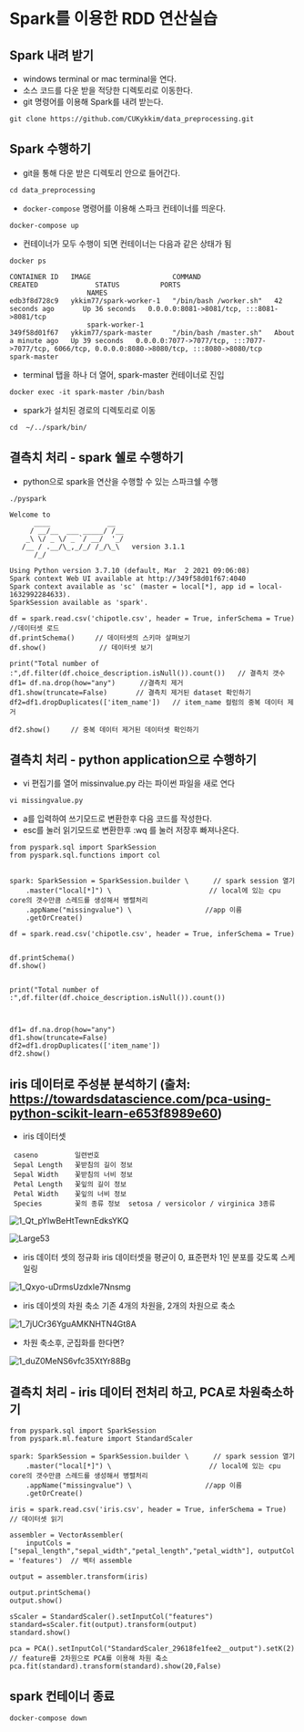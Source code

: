 # Spark를 이용한 RDD 연산실습


## Spark 내려 받기

- windows terminal or mac terminal을 연다. 
- 소스 코드를 다운 받을 적당한 디렉토리로 이동한다.  
- git 명령어를 이용해 Spark를 내려 받는다. 

```
git clone https://github.com/CUKykkim/data_preprocessing.git
```


## Spark 수행하기

- git을 통해 다운 받은 디렉토리 안으로 들어간다. 

```
cd data_preprocessing
```

- `docker-compose` 명령어를 이용해 스파크 컨테이너를 띄운다. 
  
```
docker-compose up
```

- 컨테이너가 모두 수행이 되면 컨테이너는 다음과 같은 상태가 됨

```
docker ps
```

```
CONTAINER ID   IMAGE                    COMMAND                  CREATED              STATUS          PORTS
                   NAMES
edb3f8d728c9   ykkim77/spark-worker-1   "/bin/bash /worker.sh"   42 seconds ago       Up 36 seconds   0.0.0.0:8081->8081/tcp, :::8081->8081/tcp
                   spark-worker-1
349f58d01f67   ykkim77/spark-master     "/bin/bash /master.sh"   About a minute ago   Up 39 seconds   0.0.0.0:7077->7077/tcp, :::7077->7077/tcp, 6066/tcp, 0.0.0.0:8080->8080/tcp, :::8080->8080/tcp   spark-master
```


- terminal 탭을 하나 더 열어, spark-master 컨테이너로 진입

```
docker exec -it spark-master /bin/bash
```

- spark가 설치된 경로의 디렉토리로 이동

```
cd  ~/../spark/bin/
```




## 결측치 처리 - spark 쉘로 수행하기


- python으로 spark을 연산을 수행할 수 있는 스파크쉘 수행

```
./pyspark
```





```
Welcome to
      ____              __
     / __/__  ___ _____/ /__
    _\ \/ _ \/ _ `/ __/  '_/
   /__ / .__/\_,_/_/ /_/\_\   version 3.1.1
      /_/

Using Python version 3.7.10 (default, Mar  2 2021 09:06:08)
Spark context Web UI available at http://349f58d01f67:4040
Spark context available as 'sc' (master = local[*], app id = local-1632992284633).
SparkSession available as 'spark'.
```


```
df = spark.read.csv('chipotle.csv', header = True, inferSchema = True)  //데이터셋 로드
df.printSchema()     // 데이터셋의 스키마 살펴보기
df.show()             // 데이터셋 보기

print("Total number of :",df.filter(df.choice_description.isNull()).count())   // 결측치 갯수
df1= df.na.drop(how="any")      //결측치 제거
df1.show(truncate=False)       // 결측치 제거된 dataset 확인하기
df2=df1.dropDuplicates(['item_name'])   // item_name 컬럼의 중복 데이터 제거

df2.show()     // 중복 데이터 제거된 데이터셋 확인하기

```

## 결측치 처리 - python application으로 수행하기

- vi 편집기를 열어 missinvalue.py 라는 파이썬 파일을 새로 연다

```
vi missingvalue.py
```


- a를 입력하여 쓰기모드로 변환한후 다음 코드를 작성한다. 
- esc를 눌러 읽기모드로 변환한후 :wq 를 눌러 저장후 빠져나온다.

```
from pyspark.sql import SparkSession
from pyspark.sql.functions import col


spark: SparkSession = SparkSession.builder \      // spark session 열기
    .master("local[*]") \                        // local에 있는 cpu core의 갯수만큼 스레드를 생성해서 병렬처리
    .appName("missingvalue") \                  //app 이름
    .getOrCreate()

df = spark.read.csv('chipotle.csv', header = True, inferSchema = True)


df.printSchema()
df.show()


print("Total number of :",df.filter(df.choice_description.isNull()).count())



df1= df.na.drop(how="any")
df1.show(truncate=False)
df2=df1.dropDuplicates(['item_name'])
df2.show()
```

## iris 데이터로 주성분 분석하기   (출처: https://towardsdatascience.com/pca-using-python-scikit-learn-e653f8989e60)

- iris 데이터셋
```
 caseno	        일련번호
 Sepal Length	꽃받침의 길이 정보
 Sepal Width	꽃받침의 너비 정보
 Petal Length	꽃잎의 길이 정보
 Petal Width	꽃잎의 너비 정보  
 Species	    꽃의 종류 정보  setosa / versicolor / virginica 3종류
```

![1_Qt_pYlwBeHtTewnEdksYKQ](./images/1_Qt_pYlwBeHtTewnEdksYKQ.png)

![Large53](./images/Large53.jpg)

- iris 데이터 셋의 정규화
iris 데이터셋을 평균이 0, 표준편차 1인 분포를 갖도록 스케일링


![1_Qxyo-uDrmsUzdxIe7Nnsmg](./images/1_Qxyo-uDrmsUzdxIe7Nnsmg.png)


- iris 데이셋의 차원 축소
기존 4개의 차원을, 2개의 차원으로 축소

![1_7jUCr36YguAMKNHTN4Gt8A](./images/1_7jUCr36YguAMKNHTN4Gt8A.png)



- 차원 축소후, 군집화를 한다면? 

![1_duZ0MeNS6vfc35XtYr88Bg](./images/1_duZ0MeNS6vfc35XtYr88Bg.png)



## 결측치 처리 - iris 데이터 전처리 하고, PCA로 차원축소하기


```
from pyspark.sql import SparkSession
from pyspark.ml.feature import StandardScaler

spark: SparkSession = SparkSession.builder \      // spark session 열기
    .master("local[*]") \                        // local에 있는 cpu core의 갯수만큼 스레드를 생성해서 병렬처리
    .appName("missingvalue") \                  //app 이름
    .getOrCreate()

iris = spark.read.csv('iris.csv', header = True, inferSchema = True)  // 데이터셋 읽기

assembler = VectorAssembler(
    inputCols = ["sepal_length","sepal_width","petal_length","petal_width"], outputCol = 'features')  // 벡터 assemble

output = assembler.transform(iris)

output.printSchema()
output.show()

sScaler = StandardScaler().setInputCol("features")
standard=sScaler.fit(output).transform(output)
standard.show()

pca = PCA().setInputCol("StandardScaler_29618fe1fee2__output").setK(2)        // feature를 2차원으로 PCA를 이용해 차원 축소
pca.fit(standard).transform(standard).show(20,False)   
```




## spark 컨테이너 종료

```
docker-compose down
```

